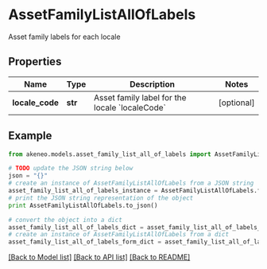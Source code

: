 # AssetFamilyListAllOfLabels

Asset family labels for each locale

## Properties
Name | Type | Description | Notes
------------ | ------------- | ------------- | -------------
**locale_code** | **str** | Asset family label for the locale &#x60;localeCode&#x60; | [optional] 

## Example

```python
from akeneo.models.asset_family_list_all_of_labels import AssetFamilyListAllOfLabels

# TODO update the JSON string below
json = "{}"
# create an instance of AssetFamilyListAllOfLabels from a JSON string
asset_family_list_all_of_labels_instance = AssetFamilyListAllOfLabels.from_json(json)
# print the JSON string representation of the object
print AssetFamilyListAllOfLabels.to_json()

# convert the object into a dict
asset_family_list_all_of_labels_dict = asset_family_list_all_of_labels_instance.to_dict()
# create an instance of AssetFamilyListAllOfLabels from a dict
asset_family_list_all_of_labels_form_dict = asset_family_list_all_of_labels.from_dict(asset_family_list_all_of_labels_dict)
```
[[Back to Model list]](../README.md#documentation-for-models) [[Back to API list]](../README.md#documentation-for-api-endpoints) [[Back to README]](../README.md)


